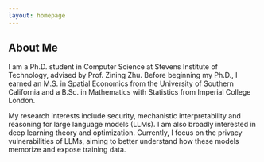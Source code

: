 ```yaml
---
layout: homepage
---
```


## About Me

I am a Ph.D. student in Computer Science at Stevens Institute of Technology, advised by Prof. Zining Zhu. Before beginning my Ph.D., I earned an M.S. in Spatial Economics from the University of Southern California and a B.Sc. in Mathematics with Statistics from Imperial College London.

My research interests include security, mechanistic interpretability and reasoning for large language models (LLMs). I am also broadly interested in deep learning theory and optimization. Currently, I focus on the privacy vulnerabilities of LLMs, aiming to better understand how these models memorize and expose training data. 

